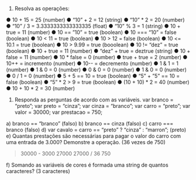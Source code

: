 1. Resolva as operações:
   
● 10 + 15 = 25 (number)
● “10” + 2 = 12 (string)
● “10” * 2 = 20  (number)
● “10” / 3 =  3.3333333333333335 (float)
● “10” % 3 =  1  (string)
● 10 + true =  11 (number)
● 10 == ”10” = true (boolean)
● 10 === “10” = false (boolean)
● 10 < 11 = true (boolean)
● 10 > 12 = false (boolean)
● 10 <= 10.1 = true (boolean)
● 10 > 9.99 =  true (booolean)
● 10 != “dez” = true (boolean)
● 10 + true = 11 (number)
● “dez” + true = deztrue (string)
● 10 + false = 11 (number)
● 10 * false = 0 (number)
● true + true = 2 (number)
● 10++ = incremento (number)
● 10-- = decremento (number)
● 1 & 1 = 1 (number)
● 1 & 0 = 0 (number)
● 0 & 0 = 0 (number)
● 1 & 0 = 0 (number)
● 0 / 1 = 0 (number)
● 5 + 5 == 10 = true (boolean)
● “5” + ”5” == 10 = false (boolean)
● “5” * 2 > 9 = true (boolean)
● (10 + 10) * 2 = 40 (number)
● 10 + 10 * 2 = 30 (number)


1. Responda as perguntas de acordo com as variáveis.
var branco = “preto”;
var preto = “cinza”;
var cinza = “branco”;
var carro = “preto”;
var valor = 30000;
var prestacao = 750;

a) branco == “branco” (falso)
b) branco == cinza  (falso)
c) carro === branco (falso)
d) var cavalo = carro == “preto” ? “cinza” : “marron”; (preto)
e) Quantas prestações são necessárias para pagar o valor do carro com uma entrada 
de 3.000? Demonstre a operação. (36 vezes de 750)
> 30000 - 3000
27000
> 27000 / 36
750


f) Somando as variáveis de cores é formada uma string de quantos caracteres? (3 caracteres)

